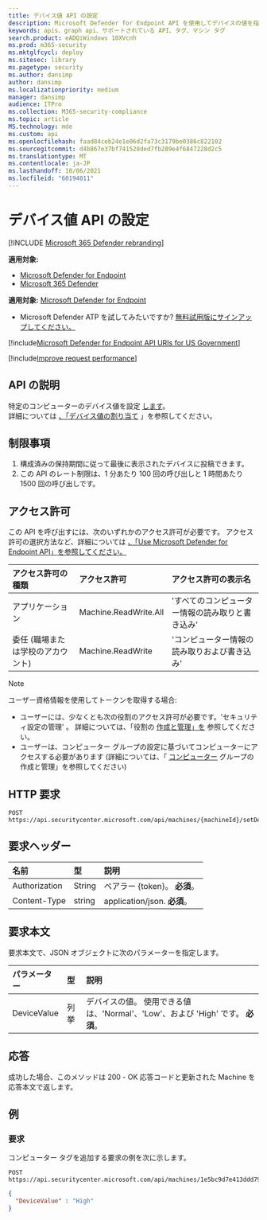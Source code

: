 ```yaml
---
title: デバイス値 API の設定
description: Microsoft Defender for Endpoint API を使用してデバイスの値を指定する方法について説明します。
keywords: apis、graph api、サポートされている API、タグ、マシン タグ
search.product: eADQiWindows 10XVcnh
ms.prod: m365-security
ms.mktglfcycl: deploy
ms.sitesec: library
ms.pagetype: security
ms.author: dansimp
author: dansimp
ms.localizationpriority: medium
manager: dansimp
audience: ITPro
ms.collection: M365-security-compliance
ms.topic: article
MS.technology: mde
ms.custom: api
ms.openlocfilehash: faad84ceb24e1e06d2fa73c3179be0386c822102
ms.sourcegitcommit: d4b867e37bf741528ded7fb289e4f6847228d2c5
ms.translationtype: MT
ms.contentlocale: ja-JP
ms.lasthandoff: 10/06/2021
ms.locfileid: "60194011"
---
```

# <a name="set-device-value-api"></a>デバイス値 API の設定

[!INCLUDE [Microsoft 365 Defender rebranding](../../includes/microsoft-defender.md)]

**適用対象:**
- [Microsoft Defender for Endpoint](https://go.microsoft.com/fwlink/p/?linkid=2154037)
- [Microsoft 365 Defender](https://go.microsoft.com/fwlink/?linkid=2118804)

**適用対象:** [Microsoft Defender for Endpoint](https://go.microsoft.com/fwlink/?linkid=2154037)

- Microsoft Defender ATP を試してみたいですか? [無料試用版にサインアップしてください。](https://signup.microsoft.com/create-account/signup?products=7f379fee-c4f9-4278-b0a1-e4c8c2fcdf7e&ru=https://aka.ms/MDEp2OpenTrial?ocid=docs-wdatp-exposedapis-abovefoldlink)

[!include[Microsoft Defender for Endpoint API URIs for US Government](../../includes/microsoft-defender-api-usgov.md)]

[!include[Improve request performance](../../includes/improve-request-performance.md)]

## <a name="api-description"></a>API の説明

特定のコンピューターのデバイス値を設定 [します](machine.md)。<br>
詳細については [、「デバイス値の割り当て](tvm-assign-device-value.md) 」を参照してください。

## <a name="limitations"></a>制限事項

1. 構成済みの保持期間に従って最後に表示されたデバイスに投稿できます。
2. この API のレート制限は、1 分あたり 100 回の呼び出しと 1 時間あたり 1500 回の呼び出しです。

## <a name="permissions"></a>アクセス許可

この API を呼び出すには、次のいずれかのアクセス許可が必要です。 アクセス許可の選択方法など、詳細については [、「Use Microsoft Defender for Endpoint API」を参照してください。](apis-intro.md)

アクセス許可の種類|アクセス許可|アクセス許可の表示名
:---|:---|:---
アプリケーション|Machine.ReadWrite.All|'すべてのコンピューター情報の読み取りと書き込み'
委任 (職場または学校のアカウント)|Machine.ReadWrite|'コンピューター情報の読み取りおよび書き込み'

> [!NOTE]
> ユーザー資格情報を使用してトークンを取得する場合:
>
> - ユーザーには、少なくとも次の役割のアクセス許可が必要です。'セキュリティ設定の管理' 。 詳細については、「役割の [作成と管理」を](user-roles.md) 参照してください。
> - ユーザーは、コンピューター グループの設定に基づいてコンピューターにアクセスする必要があります (詳細については、「 [コンピューター](machine-groups.md) グループの作成と管理」を参照してください)

## <a name="http-request"></a>HTTP 要求

```http
POST https://api.securitycenter.microsoft.com/api/machines/{machineId}/setDeviceValue
```

## <a name="request-headers"></a>要求ヘッダー

名前|型|説明
:---|:---|:---
Authorization|String|ベアラー {token}。 **必須**。
Content-Type|string|application/json. **必須**。

## <a name="request-body"></a>要求本文

要求本文で、JSON オブジェクトに次のパラメーターを指定します。

パラメーター|型|説明
:---|:---|:---
DeviceValue|列挙|デバイスの値。 使用できる値は、'Normal'、'Low'、および 'High' です。 **必須**。

## <a name="response"></a>応答

成功した場合、このメソッドは 200 - OK 応答コードと更新された Machine を応答本文で返します。

## <a name="example"></a>例

### <a name="request"></a>要求

コンピューター タグを追加する要求の例を次に示します。

```http
POST https://api.securitycenter.microsoft.com/api/machines/1e5bc9d7e413ddd7902c2932e418702b84d0cc07/setDeviceValue
```

```json
{
  "DeviceValue" : "High"
}
```
